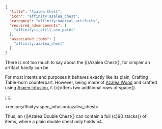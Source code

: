 ```json
{
  "title": "Azalea Chest",
  "icon": "affinity:azalea_chest",
  "category": "affinity:magical_artifacts",
  "required_advancements": [
    "affinity:i_still_use_paint"
  ],
  "associated_items": [
    "affinity:azalea_chest"
  ]
}
```

There is not too much to say about the {i}Azalea Chest{}, for simpler an artifact hardly can be.


For most intents and purposes it behaves exactly like its plain, Crafting Table-born counterpart. However, being made of
[Azalea Wood](^affinity:wisp_forest) and crafted using [Aspen Infusion](^affinity:aspen_infusion), it {c}offers two
additional rows of space{}.

;;;;;

<recipe;affinity:aspen_infusion/azalea_chest>

Thus, an {i}Azalea Double Chest{} can contain a full {c}90 stacks{} of items, where a plain double chest only holds 54.